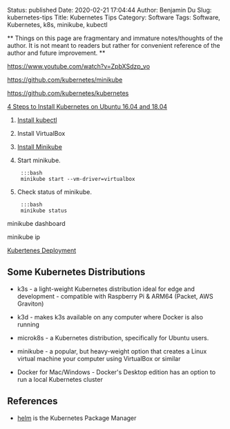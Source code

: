 Status: published
Date: 2020-02-21 17:04:44
Author: Benjamin Du
Slug: kubernetes-tips
Title: Kubernetes Tips
Category: Software
Tags: Software, Kubernetes, k8s, minikube, kubectl

**
Things on this page are fragmentary and immature notes/thoughts of the author.
It is not meant to readers but rather for convenient reference of the author and future improvement.
**

https://www.youtube.com/watch?v=ZpbXSdzp_vo


https://github.com/kubernetes/minikube


https://github.com/kubernetes/kubernetes


[4 Steps to Install Kubernetes on Ubuntu 16.04 and 18.04](https://matthewpalmer.net/kubernetes-app-developer/articles/install-kubernetes-ubuntu-tutorial.html)


1. [Install kubectl](https://kubernetes.io/docs/tasks/tools/install-kubectl/)

2. Install VirtualBox

3. [Install Minikube](https://kubernetes.io/docs/tasks/tools/install-minikube/)

4. Start minikube. 
	
		:::bash
		minikube start --vm-driver=virtualbox

5. Check status of minikube.

		:::bash
		minikube status


minikube dashboard

minikube ip

[Kubertenes Deployment](https://kubernetes.io/docs/concepts/workloads/controllers/deployment/)

## Some Kubernetes Distributions

- k3s - a light-weight Kubernetes distribution ideal for edge and development - compatible with Raspberry Pi & ARM64 (Packet, AWS Graviton)

- k3d - makes k3s available on any computer where Docker is also running

- microk8s - a Kubernetes distribution, specifically for Ubuntu users.

- minikube - a popular, but heavy-weight option that creates a Linux virtual machine your computer using VirtualBox or similar

- Docker for Mac/Windows - Docker's Desktop edition has an option to run a local Kubernetes cluster

## References

- [helm](https://github.com/helm/helm) is the Kubernetes Package Manager
